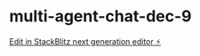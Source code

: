 # multi-agent-chat-dec-9

[Edit in StackBlitz next generation editor ⚡️](https://stackblitz.com/~/github.com/oneshot-engineering/multi-agent-chat-dec-9)